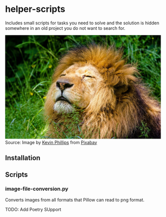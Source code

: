 # helper-scripts
Includes small scripts for tasks you need to solve and the solution is hidden somewhere in an old project you do not want to search for.

![Lion](lion-951778_1920.jpg)
Source: Image by <a href="https://pixabay.com/users/27707-27707/?utm_source=link-attribution&amp;utm_medium=referral&amp;utm_campaign=image&amp;utm_content=951778">Kevin Phillips</a> from <a href="https://pixabay.com//?utm_source=link-attribution&amp;utm_medium=referral&amp;utm_campaign=image&amp;utm_content=951778">Pixabay</a>

## Installation


## Scripts

### image-file-conversion.py
Converts images from all formats that Pillow can read to png format.


TODO: Add Poetry SUpport
